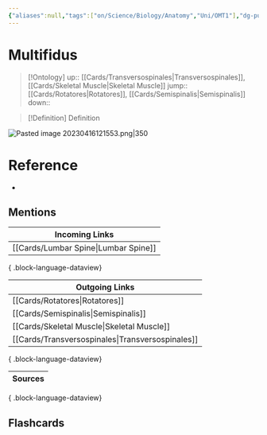 ```yaml
---
{"aliases":null,"tags":["on/Science/Biology/Anatomy","Uni/OMT1"],"dg-publish":true,"permalink":"/cards/multifidus/","dgPassFrontmatter":true}
---
```


# Multifidus

> [!Ontology]
> up:: [[Cards/Transversospinales\|Transversospinales]], [[Cards/Skeletal Muscle\|Skeletal Muscle]]
> jump:: [[Cards/Rotatores\|Rotatores]], [[Cards/Semispinalis\|Semispinalis]]
> down:: 

> [!Definition] Definition

![Pasted image 20230416121553.png|350](/img/user/Extras/Images/Pasted%20image%2020230416121553.png)

# Reference

- 

## Mentions

| Incoming Links                          |
| --------------------------------------- |
| [[Cards/Lumbar Spine\|Lumbar Spine]] |

{ .block-language-dataview}

| Outgoing Links                                      |
| --------------------------------------------------- |
| [[Cards/Rotatores\|Rotatores]]                   |
| [[Cards/Semispinalis\|Semispinalis]]             |
| [[Cards/Skeletal Muscle\|Skeletal Muscle]]       |
| [[Cards/Transversospinales\|Transversospinales]] |

{ .block-language-dataview}

| Sources |
| ------- |

{ .block-language-dataview}

## Flashcards